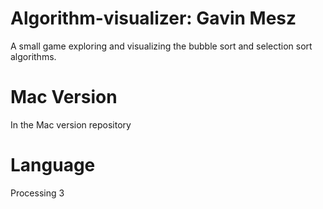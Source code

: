 # Algorithm-visualizer: Gavin Mesz
A small game exploring and visualizing the bubble sort and selection sort algorithms.

# Mac Version
In the Mac version repository

# Language
Processing 3
